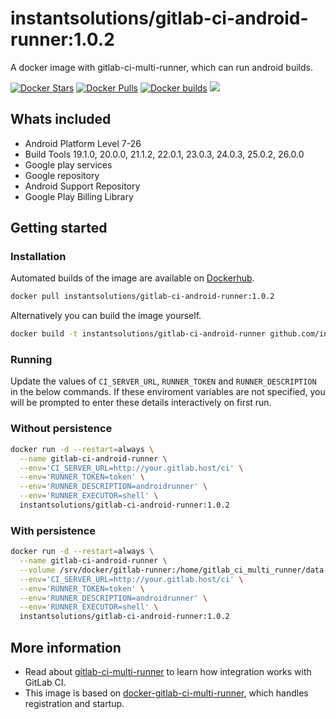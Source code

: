 # instantsolutions/gitlab-ci-android-runner:1.0.2
A docker image with gitlab-ci-multi-runner, which can run android builds.

[![Docker Stars](https://img.shields.io/docker/stars/instantsolutions/gitlab-ci-android-runner.svg)](https://hub.docker.com/r/instantsolutions/gitlab-ci-android-runner)
[![Docker Pulls](https://img.shields.io/docker/pulls/instantsolutions/gitlab-ci-android-runner.svg)](https://hub.docker.com/r/instantsolutions/gitlab-ci-android-runner)
[![Docker builds](https://img.shields.io/docker/build/instantsolutions/gitlab-ci-android-runner.svg)](https://hub.docker.com/r/instantsolutions/gitlab-ci-android-runner)
[![](https://images.microbadger.com/badges/image/instantsolutions/gitlab-ci-android-runner.svg)](https://microbadger.com/images/instantsolutions/gitlab-ci-android-runner "Get your own image badge on microbadger.com")

## Whats included

* Android Platform Level 7-26
* Build Tools 19.1.0, 20.0.0, 21.1.2, 22.0.1, 23.0.3, 24.0.3, 25.0.2, 26.0.0
* Google play services
* Google repository
* Android Support Repository
* Google Play Billing Library

## Getting started

### Installation

Automated builds of the image are available on [Dockerhub](https://hub.docker.com/r/instantsolutions/gitlab-ci-android-runner).

```bash
docker pull instantsolutions/gitlab-ci-android-runner:1.0.2
```

Alternatively you can build the image yourself.

```bash
docker build -t instantsolutions/gitlab-ci-android-runner github.com/instant-solutions/docker-gitlab-ci-android-runner
```
### Running

Update the values of `CI_SERVER_URL`, `RUNNER_TOKEN` and `RUNNER_DESCRIPTION` in the below commands. If these enviroment variables are not specified, you will be prompted to enter these details interactively on first run.

### Without persistence

```bash
docker run -d --restart=always \
  --name gitlab-ci-android-runner \
  --env='CI_SERVER_URL=http://your.gitlab.host/ci' \
  --env='RUNNER_TOKEN=token' \
  --env='RUNNER_DESCRIPTION=androidrunner' \
  --env='RUNNER_EXECUTOR=shell' \
  instantsolutions/gitlab-ci-android-runner:1.0.2
```

### With persistence

```bash
docker run -d --restart=always \
  --name gitlab-ci-android-runner \
  --volume /srv/docker/gitlab-runner:/home/gitlab_ci_multi_runner/data \
  --env='CI_SERVER_URL=http://your.gitlab.host/ci' \
  --env='RUNNER_TOKEN=token' \
  --env='RUNNER_DESCRIPTION=androidrunner' \
  --env='RUNNER_EXECUTOR=shell' \
  instantsolutions/gitlab-ci-android-runner:1.0.2
```


## More information

* Read about [gitlab-ci-multi-runner](https://gitlab.com/gitlab-org/gitlab-ci-multi-runner/) to learn how integration works with GitLab CI.
* This image is based on [docker-gitlab-ci-multi-runner](https://github.com/sameersbn/docker-gitlab-ci-multi-runner), which handles registration and startup.
